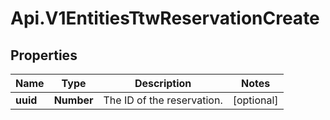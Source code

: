 # Api.V1EntitiesTtwReservationCreate

## Properties

Name | Type | Description | Notes
------------ | ------------- | ------------- | -------------
**uuid** | **Number** | The ID of the reservation. | [optional] 



